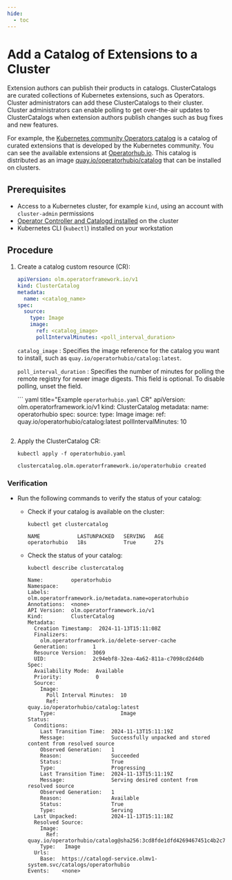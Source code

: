 ```yaml
---
hide:
  - toc
---
```


# Add a Catalog of Extensions to a Cluster

Extension authors can publish their products in catalogs.
ClusterCatalogs are curated collections of Kubernetes extensions, such as Operators.
Cluster administrators can add these ClusterCatalogs to their cluster.
Cluster administrators can enable polling to get over-the-air updates to ClusterCatalogs when extension authors publish changes such as bug fixes and new features.

For example, the [Kubernetes community Operators catalog](https://github.com/k8s-operatorhub/community-operators) is a catalog of curated extensions that is developed by the Kubernetes community.
You can see the available extensions at [Operatorhub.io](https://operatorhub.io).
This catalog is distributed as an image [quay.io/operatorhubio/catalog](https://quay.io/repository/operatorhubio/catalog?tag=latest&tab=tags) that can be installed on clusters.

## Prerequisites

* Access to a Kubernetes cluster, for example `kind`, using an account with `cluster-admin` permissions
* [Operator Controller and Catalogd installed](https://github.com/operator-framework/operator-controller/releases) on the cluster
* Kubernetes CLI (`kubectl`) installed on your workstation

## Procedure

1. Create a catalog custom resource (CR):

    ``` yaml title="clustercatalog_cr.yaml"
    apiVersion: olm.operatorframework.io/v1
    kind: ClusterCatalog
    metadata:
      name: <catalog_name>
    spec:
      source:
        type: Image
        image:
          ref: <catalog_image>
          pollIntervalMinutes: <poll_interval_duration>
    ```

    `catalog_image`
    :   Specifies the image reference for the catalog you want to install, such as `quay.io/operatorhubio/catalog:latest`.

    `poll_interval_duration`
    :   Specifies the number of minutes for polling the remote registry for newer image digests.
        This field is optional. To disable polling, unset the field.

    ``` yaml title="Example `operatorhubio.yaml` CR"
    apiVersion: olm.operatorframework.io/v1
    kind: ClusterCatalog
    metadata:
      name: operatorhubio
    spec:
      source:
        type: Image
        image:
          ref: quay.io/operatorhubio/catalog:latest
          pollIntervalMinutes: 10
    ```

2. Apply the ClusterCatalog CR:

    ``` terminal
    kubectl apply -f operatorhubio.yaml
    ```

    ``` text title="Example output"
    clustercatalog.olm.operatorframework.io/operatorhubio created
    ```

### Verification

* Run the following commands to verify the status of your catalog:

    * Check if your catalog is available on the cluster:

        ``` terminal
        kubectl get clustercatalog
        ```

        ``` terminal title="Example output"
        NAME            LASTUNPACKED   SERVING   AGE
        operatorhubio   18s            True      27s
        ```

    * Check the status of your catalog:

        ``` terminal
        kubectl describe clustercatalog
        ```

        ``` terminal title="Example output"
        Name:         operatorhubio
        Namespace:
        Labels:       olm.operatorframework.io/metadata.name=operatorhubio
        Annotations:  <none>
        API Version:  olm.operatorframework.io/v1
        Kind:         ClusterCatalog
        Metadata:
          Creation Timestamp:  2024-11-13T15:11:08Z
          Finalizers:
            olm.operatorframework.io/delete-server-cache
          Generation:        1
          Resource Version:  3069
          UID:               2c94ebf8-32ea-4a62-811a-c7098cd2d4db
        Spec:
          Availability Mode:  Available
          Priority:           0
          Source:
            Image:
              Poll Interval Minutes:  10
              Ref:                    quay.io/operatorhubio/catalog:latest
            Type:                     Image
        Status:
          Conditions:
            Last Transition Time:  2024-11-13T15:11:19Z
            Message:               Successfully unpacked and stored content from resolved source
            Observed Generation:   1
            Reason:                Succeeded
            Status:                True
            Type:                  Progressing
            Last Transition Time:  2024-11-13T15:11:19Z
            Message:               Serving desired content from resolved source
            Observed Generation:   1
            Reason:                Available
            Status:                True
            Type:                  Serving
          Last Unpacked:           2024-11-13T15:11:18Z
          Resolved Source:
            Image:
              Ref:  quay.io/operatorhubio/catalog@sha256:3cd8fde1dfd4269467451c4b2c77d4196b427004f2eb82686376f28265655c1c
            Type:   Image
          Urls:
            Base:  https://catalogd-service.olmv1-system.svc/catalogs/operatorhubio
        Events:    <none>
        ```
